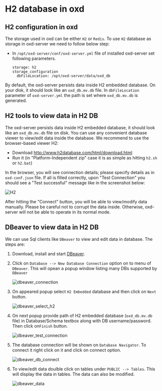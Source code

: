 # H2 database in oxd

## H2 configuration in oxd

The storage used in oxd can be either `H2` or `Redis`. To use `H2` database as storage in oxd-server we need to follow below step:

- In `/opt/oxd-server/conf/oxd-server.yml` file of installed oxd-server set following parameters.

    ```
    storage: h2
    storage_configuration
      dbFileLocation: /opt/oxd-server/data/oxd_db  
    ```

By default, the oxd-server persists data inside H2 embedded database. On your disk, it should look like an `oxd_db.mv.db` file. In `dbFileLocation` parameter of `oxd-server.yml` the path is set where `oxd_db.mv.db` is generated.

## H2 tools to view data in H2 DB


The oxd-server persists data inside H2 embedded database, it should look like an `oxd_db.mv.db` file on disk.
You can use any convenient database viewer to view/edit data inside the database. We recommend to use the browser-based viewer H2:

 - Download http://www.h2database.com/html/download.html
 - Run it (in "Platform-Independent zip" case it is as simple as hitting `h2.sh` or `h2.bat`)
 
 In the browser, you will see connection details; please specify details as in `oxd-conf.json` file.
 If all is filled correctly, upon "Test Connection" you should see a "Test successful" message like in the screenshot below:
 
 ![H2](../img/faq_h2_connection_details.png)
 
 After hitting the "Connect" button, you will be able to view/modify data manually. Please be careful not to corrupt the data inside. Otherwise, oxd-server will not be able to operate in its normal mode.
 
 ## DBeaver to view data in H2 DB

We can use Sql clients like `DBeaver` to view and edit data in database. The steps are:

1. Download, install and start [DBeaver](https://dbeaver.io/download/).

1. Click on `Database --> New Database Connection` option on to menu of `DBeaver`. This will opean a popup window listing many DBs supported by `DBeaver`

    ![dbeaver_connection](../img/1_dbeaver_connection.png)

1. On appeared popup select `H2 Embedded` database and then click on `Next` button.

    ![dbeaver_select_h2](../img/2_dbeaver_select_h2.png)
    
1. On next popup provide path of H2 embedded database (`oxd_db.mv.db` file) in Database/Schema textbox along with DB username/password. Then click on`Finish` button.

    ![dbeaver_test_connection](../img/3_dbeaver_test_connection.png)
    
1. The database connection will be shown on `Database Navigator`. To connect it right click on it and click on connect option.

    ![dbeaver_db_connect](../img/4_dbeaver_db_connect.png)
    
1. To view/edit data doulble click on tables under `PUBLIC --> Tables`. This will display the data in tables. The data can also be modified.

    ![dbeaver_data](../img/5_dbeaver_data.png)
    


